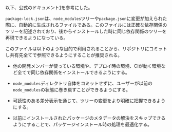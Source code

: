 以下、公式のドキュメント[1]を参考にした。

`package-lock.json`は、`node_modules`ツリーや`package.json`に変更が加えられた際に、自動的に生成されるファイルである。このファイルには正確な依存関係のツリーを記述されており、後からインストールした時に同じ依存関係のツリーを再現できるようになっている。

このファイルは以下のような目的で利用されることから、リポジトリにコミットし共有先全てで参照できるようにすることが推奨される。

- 他の開発メンバーが使っている環境や、デプロイ時の環境、CIが動く環境など全てで同じ依存関係をインストールできるようにする。

- `node_modules`ディレクトリ自体をコミットせずに、ユーザーが以前の`node_modules`の状態に巻き戻すことができるようにする。

- 可読性のある差分表示を通じて、ツリーの変更をより明確に把握できるようにする。

- 以前にインストールされたパッケージのメタデータの解決をスキップできるようにすることで、パッケージインストール時の処理を最適化する。

[1]: https://docs.npmjs.com/cli/v10/configuring-npm/package-lock-json

